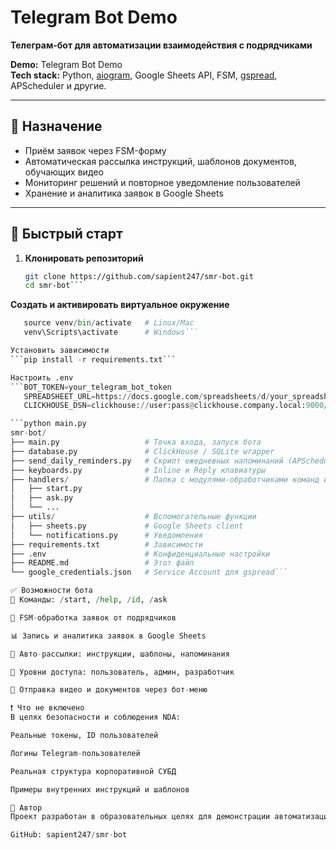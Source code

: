 # Telegram Bot Demo

**Телеграм-бот для автоматизации взаимодействия с подрядчиками**

**Demo:** Telegram Bot Demo  
**Tech stack:** Python, [aiogram](https://docs.aiogram.dev/), Google Sheets API, FSM, [gspread](https://github.com/burnash/gspread), APScheduler и другие.

---

## 📌 Назначение

- Приём заявок через FSM-форму  
- Автоматическая рассылка инструкций, шаблонов документов, обучающих видео  
- Мониторинг решений и повторное уведомление пользователей  
- Хранение и аналитика заявок в Google Sheets

---

## 🚀 Быстрый старт

1. **Клонировать репозиторий**
   ```bash
   git clone https://github.com/sapient247/smr-bot.git
   cd smr-bot```

**Создать и активировать виртуальное окружение**
```python -m venv venv
   source venv/bin/activate   # Linux/Mac
   venv\Scripts\activate      # Windows```

Установить зависимости
```pip install -r requirements.txt```

Настроить .env
```BOT_TOKEN=your_telegram_bot_token
   SPREADSHEET_URL=https://docs.google.com/spreadsheets/d/your_spreadsheet_id
   CLICKHOUSE_DSN=clickhouse://user:pass@clickhouse.company.local:9000/db```

```python main.py
smr-bot/
├── main.py                   # Точка входа, запуск бота
├── database.py               # ClickHouse / SQLite wrapper
├── send_daily_reminders.py   # Скрипт ежедневных напоминаний (APScheduler)
├── keyboards.py              # Inline и Reply клавиатуры
├── handlers/                 # Папка с модулями-обработчиками команд и FSM
│   ├── start.py
│   ├── ask.py
│   └── ...
├── utils/                    # Вспомогательные функции
│   ├── sheets.py             # Google Sheets client
│   └── notifications.py      # Уведомления
├── requirements.txt          # Зависимости
├── .env                      # Конфиденциальные настройки
├── README.md                 # Этот файл
└── google_credentials.json   # Service Account для gspread```

✅ Возможности бота
📜 Команды: /start, /help, /id, /ask

📝 FSM-обработка заявок от подрядчиков

📊 Запись и аналитика заявок в Google Sheets

🔔 Авто-рассылки: инструкции, шаблоны, напоминания

👥 Уровни доступа: пользователь, админ, разработчик

🎥 Отправка видео и документов через бот-меню

❗ Что не включено
В целях безопасности и соблюдения NDA:

Реальные токены, ID пользователей

Логины Telegram-пользователей

Реальная структура корпоративной СУБД

Примеры внутренних инструкций и шаблонов

👤 Автор
Проект разработан в образовательных целях для демонстрации автоматизации взаимодействия с подрядчиками через Telegram-бот.

GitHub: sapient247/smr-bot
